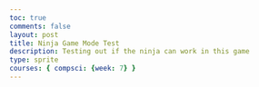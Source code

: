 ```yaml
---
toc: true
comments: false
layout: post
title: Ninja Game Mode Test
description: Testing out if the ninja can work in this game
type: sprite
courses: { compsci: {week: 7} }
---
```


